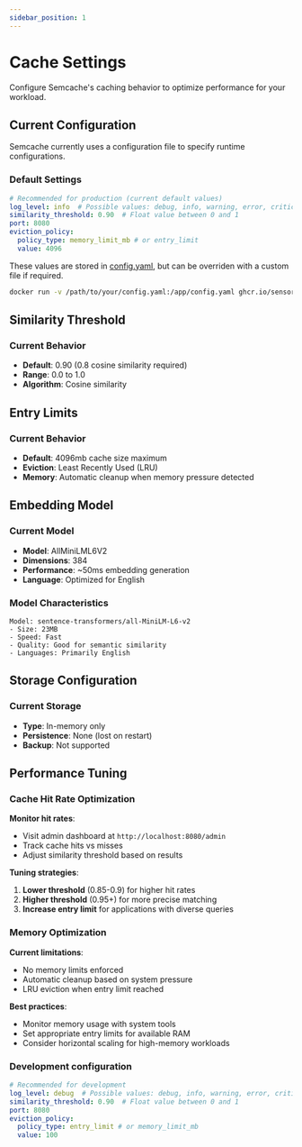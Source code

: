 ```yaml
---
sidebar_position: 1
---
```


# Cache Settings

Configure Semcache's caching behavior to optimize performance for your workload.

## Current Configuration

Semcache currently uses a configuration file to specify runtime configurations.

### Default Settings
```yaml
# Recommended for production (current default values)
log_level: info  # Possible values: debug, info, warning, error, critical
similarity_threshold: 0.90  # Float value between 0 and 1
port: 8080
eviction_policy:
  policy_type: memory_limit_mb # or entry_limit
  value: 4096
```

These values are stored in [config.yaml](https://github.com/sensoris/semcache/blob/master/config.yaml), but can be overriden with a custom file if required.
```bash
docker run -v /path/to/your/config.yaml:/app/config.yaml ghcr.io/sensoris/semcache:latest
```

## Similarity Threshold

### Current Behavior
- **Default**: 0.90 (0.8 cosine similarity required)
- **Range**: 0.0 to 1.0
- **Algorithm**: Cosine similarity


## Entry Limits

### Current Behavior
- **Default**: 4096mb cache size maximum
- **Eviction**: Least Recently Used (LRU)
- **Memory**: Automatic cleanup when memory pressure detected


## Embedding Model

### Current Model
- **Model**: AllMiniLML6V2
- **Dimensions**: 384
- **Performance**: ~50ms embedding generation
- **Language**: Optimized for English

### Model Characteristics

```
Model: sentence-transformers/all-MiniLM-L6-v2
- Size: 23MB
- Speed: Fast
- Quality: Good for semantic similarity
- Languages: Primarily English
```


## Storage Configuration

### Current Storage
- **Type**: In-memory only
- **Persistence**: None (lost on restart)
- **Backup**: Not supported


## Performance Tuning

### Cache Hit Rate Optimization

**Monitor hit rates**:
- Visit admin dashboard at `http://localhost:8080/admin`
- Track cache hits vs misses
- Adjust similarity threshold based on results

**Tuning strategies**:
1. **Lower threshold** (0.85-0.9) for higher hit rates
2. **Higher threshold** (0.95+) for more precise matching
3. **Increase entry limit** for applications with diverse queries

### Memory Optimization

**Current limitations**:
- No memory limits enforced
- Automatic cleanup based on system pressure
- LRU eviction when entry limit reached

**Best practices**:
- Monitor memory usage with system tools
- Set appropriate entry limits for available RAM
- Consider horizontal scaling for high-memory workloads


### Development configuration
```yaml
# Recommended for development
log_level: debug  # Possible values: debug, info, warning, error, critical
similarity_threshold: 0.90  # Float value between 0 and 1
port: 8080
eviction_policy:
  policy_type: entry_limit # or memory_limit_mb
  value: 100
```
